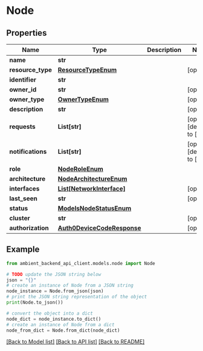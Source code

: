 # Node


## Properties

Name | Type | Description | Notes
------------ | ------------- | ------------- | -------------
**name** | **str** |  | 
**resource_type** | [**ResourceTypeEnum**](ResourceTypeEnum.md) |  | [optional] 
**identifier** | **str** |  | 
**owner_id** | **str** |  | [optional] 
**owner_type** | [**OwnerTypeEnum**](OwnerTypeEnum.md) |  | [optional] 
**description** | **str** |  | [optional] 
**requests** | **List[str]** |  | [optional] [default to []]
**notifications** | **List[str]** |  | [optional] [default to []]
**role** | [**NodeRoleEnum**](NodeRoleEnum.md) |  | 
**architecture** | [**NodeArchitectureEnum**](NodeArchitectureEnum.md) |  | 
**interfaces** | [**List[NetworkInterface]**](NetworkInterface.md) |  | [optional] 
**last_seen** | **str** |  | [optional] 
**status** | [**ModelsNodeStatusEnum**](ModelsNodeStatusEnum.md) |  | 
**cluster** | **str** |  | [optional] 
**authorization** | [**Auth0DeviceCodeResponse**](Auth0DeviceCodeResponse.md) |  | [optional] 

## Example

```python
from ambient_backend_api_client.models.node import Node

# TODO update the JSON string below
json = "{}"
# create an instance of Node from a JSON string
node_instance = Node.from_json(json)
# print the JSON string representation of the object
print(Node.to_json())

# convert the object into a dict
node_dict = node_instance.to_dict()
# create an instance of Node from a dict
node_from_dict = Node.from_dict(node_dict)
```
[[Back to Model list]](../README.md#documentation-for-models) [[Back to API list]](../README.md#documentation-for-api-endpoints) [[Back to README]](../README.md)


